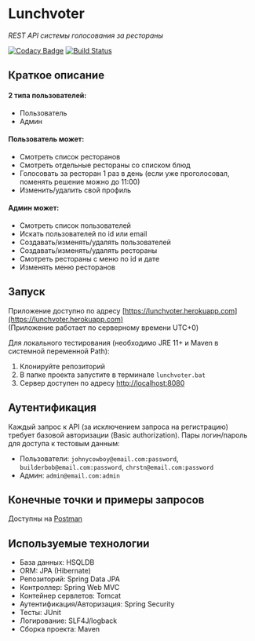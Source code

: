 # Lunchvoter

*REST API системы голосования за рестораны*

[![Codacy Badge](https://api.codacy.com/project/badge/Grade/daac9d71ccbe40158ab31f9c9551e9fc)](https://www.codacy.com?utm_source=github.com&amp;utm_medium=referral&amp;utm_content=vshapkarin/lunchvoter&amp;utm_campaign=Badge_Grade)
[![Build Status](https://travis-ci.org/vshapkarin/lunchvoter.svg?branch=master)](https://travis-ci.org/vshapkarin/lunchvoter)

## Краткое описание
#### 2 типа пользователей:
* Пользователь
* Админ
#### Пользователь может:
* Смотреть список ресторанов
* Смотреть отдельные рестораны со списком блюд
* Голосовать за ресторан 1 раз в день (если уже проголосовал, поменять решение можно до 11:00)
* Изменить/удалить свой профиль
#### Админ может:
* Смотреть список пользователей
* Искать пользователей по id или email
* Создавать/изменять/удалять пользователей
* Создавать/изменять/удалять рестораны
* Смотреть рестораны с меню по id и дате
* Изменять меню ресторанов
## Запуск 
Приложение доступно по адресу [https://lunchvoter.herokuapp.com](https://lunchvoter.herokuapp.com)  
(Приложение работает по серверному времени UTC+0)

Для локального тестирования (необходимо JRE 11+ и Maven в системной переменной Path):
1. Клонируйте репозиторий
2. В папке проекта запустите в терминале `lunchvoter.bat`
3. Сервер доступен по адресу [http://localhost:8080](http://localhost:8080)
## Аутентификация
Каждый запрос к API (за исключением запроса на регистрацию) требует базовой авторизации (Basic authorization).
Пары логин/пароль для доступа к тестовым данным:
* Пользователи: `johnycowboy@email.com:password`, `builderbob@email.com:password`, `chrstn@email.com:password`
* Админ: `admin@email.com:admin`
## Конечные точки и примеры запросов
Доступны на [Postman](https://documenter.getpostman.com/view/8691721/SVmtzfk3)
## Используемые технологии
*	База данных: HSQLDB
*	ORM: JPA (Hibernate)
*	Репозиторий: Spring Data JPA
*	Контроллер: Spring Web MVC
*	Контейнер сервлетов: Tomcat
*	Аутентификация/Авторизация: Spring Security
*	Тесты: JUnit
*	Логирование: SLF4J/logback
*	Сборка проекта: Maven